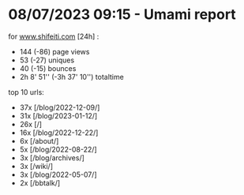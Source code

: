 # 08/07/2023 09:15 - Umami report
for www.shifeiti.com [24h] :

 - 144 (-86) page views
 - 53 (-27) uniques
 - 40 (-15) bounces
 - 2h 8' 51'' (-3h 37' 10'') totaltime


top 10 urls:
 - 37x [/blog/2022-12-09/]
 - 31x [/blog/2023-01-12/]
 - 26x [/]
 - 16x [/blog/2022-12-22/]
 - 6x [/about/]
 - 5x [/blog/2022-08-22/]
 - 3x [/blog/archives/]
 - 3x [/wiki/]
 - 3x [/blog/2022-05-07/]
 - 2x [/bbtalk/]


